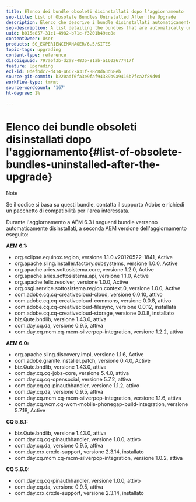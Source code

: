 ```yaml
---
title: Elenco dei bundle obsoleti disinstallati dopo l'aggiornamento
seo-title: List of Obsolete Bundles Uninstalled After the Upgrade
description: Elenco che descrive i bundle disinstallati automaticamente durante l'aggiornamento a AEM 6.3.
seo-description: A list detailing the bundles that are automatically uninstalled when upgrading to AEM 6.3.
uuid: b015e857-31c1-4982-b71c-f3201b49ec8e
contentOwner: User
products: SG_EXPERIENCEMANAGER/6.5/SITES
topic-tags: upgrading
content-type: reference
discoiquuid: 797a6f3b-d2a8-4835-81ab-a1602677417f
feature: Upgrading
exl-id: 0defbdc7-d414-4662-a31f-88c8d63d68eb
source-git-commit: b220adf6fa3e9faf94389b9a9416b7fca2f89d9d
workflow-type: tm+mt
source-wordcount: '167'
ht-degree: 1%

---
```


# Elenco dei bundle obsoleti disinstallati dopo l&#39;aggiornamento{#list-of-obsolete-bundles-uninstalled-after-the-upgrade}

>[!NOTE]
>
>Se il codice si basa su questi bundle, contatta il supporto Adobe e richiedi un pacchetto di compatibilità per l&#39;area interessata.

Durante l&#39;aggiornamento a AEM 6.3 i seguenti bundle verranno automaticamente disinstallati, a seconda AEM versione dell&#39;aggiornamento eseguito:

**AEM 6.1:**

* org.eclipse.equinox.region, versione 1.1.0.v20120522-1841, Active
* org.apache.sling.installer.factory.subsystems, versione 1.0.0, Active
* org.apache.aries.sottosistema.core, versione 1.2.0, Active
* org.apache.aries.sottosistema.api, versione 1.1.0, Active
* org.apache.felix.resolver, versione 1.0.0, Active
* org.osgi.service.sottosistema.region.context.0, versione 1.0.0, Active
* com.adobe.cq.cq-creativecloud-cloud, versione 0.0.10, attivo
* com.adobe.cq.cq-creativecloud-commons, versione 0.0.8, attivo
* com.adobe.cq.cq-creativecloud-filesync, versione 0.0.12, installata
* com.adobe.cq.cq-creativecloud-storage, versione 0.0.8, installato
* biz.Qute.bndlib, versione 1.43.0, attiva
* com.day.cq.da, versione 0.9.5, attiva
* com.day.cq.mcm.cq-mcm-silverpop-integration, versione 1.2.2, attiva

**AEM 6.0:**

* org.apache.sling.discovery.impl, versione 1.1.6, Active
* com.adobe.granite.installer.patch, versione 0.4.0, Active
* biz.Qute.bndlib, versione 1.43.0, attiva
* com.day.cq.cq-jobs-core, versione 5.4.0, attiva
* com.day.cq.cq-opensocial, versione 5.7.2, attiva
* com.day.cq.cq-pinauthhandler, versione 1.1.2, attivo
* com.day.cq.da, versione 0.9.5, attiva
* com.day.cq.mcm.cq-mcm-silverpop-integration, versione 1.1.6, attiva
* com.day.cq.wcm.cq-wcm-mobile-phonegap-build-integration, versione 5.7.18, Active

**CQ 5.6.1:**

* biz.Qute.bndlib, versione 1.43.0, attiva
* com.day.cq.cq-pinauthhandler, versione 1.0.0, attivo
* com.day.cq.da, versione 0.9.5, attiva
* com.day.crx.crxde-support, versione 2.3.14, installato
* com.day.cq.mcm.cq-mcm-silverpop-integration, versione 1.0.2, attiva

**CQ 5.6.0:**

* com.day.cq.cq-pinauthhandler, versione 1.0.0, attivo
* com.day.cq.da, versione 0.9.5, attiva
* com.day.crx.crxde-support, versione 2.3.14, installato
